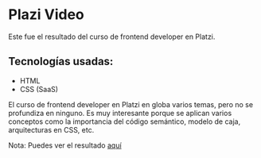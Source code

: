 # Plazi Video

Este fue el resultado del curso de frontend developer en Platzi.

## Tecnologías usadas:

- HTML
- CSS (SaaS)

El curso de frontend developer en Platzi en globa varios temas, pero no se profundiza en ninguno. Es muy interesante porque se aplican varios conceptos como la importancia del código semántico, modelo de caja, arquitecturas en CSS, etc.

Nota: Puedes ver el resultado [aquí]()
